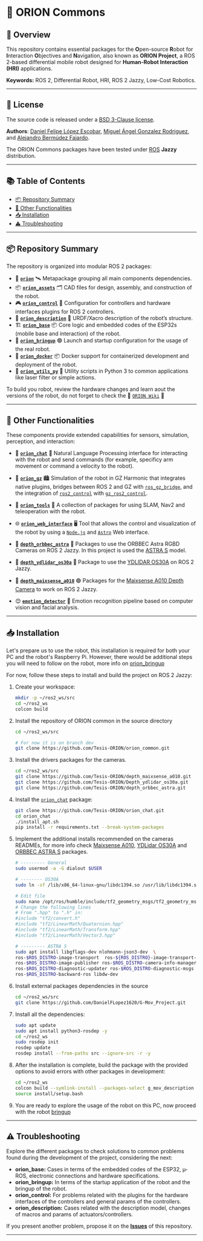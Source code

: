 # 🤖 ORION Commons

## 🌟 Overview

This repository contains essential packages for the **O**pen-source **R**obot for **I**nteraction **O**bjectives and **N**avigation, also known as **ORION Project**, a ROS 2-based differential mobile robot designed for **Human-Robot Interaction (HRI)** applications.

**Keywords:** ROS 2, Differential Robot, HRI, ROS 2 Jazzy, Low-Cost Robotics.

---

## 📝 License

The source code is released under a [BSD 3-Clause license](/LICENSE).

**Authors**: [Daniel Felipe López Escobar](https://github.com/DanielFLopez1620), [Miguel Ángel Gonzalez Rodriguez](https://github.com/miguelgonrod), and [Alejandro Bermúdez Fajardo](https://github.com/alexoberco).

The ORION Commons packages have been tested under [ROS](https://www.ros.org/) **Jazzy** distribution.

---

## 📚 Table of Contents

- [📦 Repository Summary](#-repository-summary)
- [🧩 Other Functionalities](#-other-functionalities)
- [📥 Installation](#-installation)
- [⚠️ Troubleshooting](#️-troubleshooting)

---

## 📦 Repository Summary

The repository is organized into modular ROS 2 packages:

- 🌌 **[`orion`](/orion/README.md)** 🛰️ Metapackage grouping all main components dependencies.
- 📦 **[`orion_assets`](/orion_assets/README.md)** 🗂️ CAD files for design, assembly, and construction of the robot.
- 🎮 **[`orion_control`](/orion_control/README.md)** 🧠 Configuration for controllers and hardware interfaces plugins for ROS 2 controllers.
- 🧩 **[`orion_description`](/orion_description/README.md)** 📐 URDF/Xacro description of the robot’s structure.
- 🏗️ **[`orion_base`](/orion_base/README.md)** 📦 Core logic and embedded codes of the ESP32s (mobile base and interaction) of the robot.
- 🚀 **[`orion_bringup`](/orion_bringup/README.md)** 🟢 Launch and startup configuration for the usage of the real robot.
- 🐳 **[`orion_docker`](/orion_docker/README.md)** 📦 Docker support for containerized development and deployment of the robot.
- 🧰 **[`orion_utils_py`](/orion_utils_py/README.md)** 🐍 Utility scripts in Python 3 to common applications like laser filter or simple actions.

To build you robot, review the hardware changes and learn aout the versions of the robot, do not forget to check the 📖 [`ORION Wiki`](https://github.com/Tesis-ORION/orion_common/wiki) 📔

---

## 🧩 Other Functionalities

These components provide extended capabilities for sensors, simulation, perception, and interaction:

- 💬 **[`orion_chat`](https://github.com/Tesis-ORION/orion_chat)** 🤖 Natural Language Processing interface for interacting with the robot and send commands (for example, specificy arm movement or command a velocity to the robot).

- 🧿 **[`orion_gz`](https://github.com/Tesis-ORION/orion_gz)** 🏙️ Simulation of the robot in GZ Harmonic that integrates native plugins, bridges between ROS 2 and GZ with [`ros_gz_bridge`](https://github.com/gazebosim/ros_gz/tree/ros2/ros_gz_bridge), and the integration of [`ros2_control`](https://control.ros.org/) with [`gz_ros2_control`](https://github.com/ros-controls/gz_ros2_control).

- 📄 **[`orion_tools`](https://github.com/Tesis-ORION/orion_tools)** 🔧 A collection of packages for using SLAM, Nav2 and teleoperation with the robot.

- 🌐 **[`orion_web_interface`](https://github.com/Tesis-ORION/orion_web_interface)** 🖥️ Tool that allows the control and visualization of the robot by using a [`Node.js`](https://nodejs.org/en) and [`Astro`](https://astro.build/) Web interface.

- 🎥 **[`depth_orbbec_astra`](https://github.com/Tesis-ORION/depth_orbbec_astra)** 🔵 Packages to use the ORBBEC Astra RGBD Cameras on ROS 2 Jazzy. In this project is used the [ASTRA S](https://store.orbbec.com/products/astra-s) model.

- 🎥 **[`depth_ydlidar_os30a`](https://github.com/Tesis-ORION/Depth_ydlidar_os30a)** 🔴 Package to use the [YDLIDAR OS30A](https://www.ydlidar.com/products/view/23.html) on ROS 2 Jazzy.

- 🎥 **[`depth_maixsense_a010`](https://github.com/Tesis-ORION/depth_maixsense_a010)** 🟢 Packages for the [Maixsense A010 Depth Camera](https://wiki.sipeed.com/hardware/en/maixsense/maixsense-a010/maixsense-a010.html) to work on ROS 2 Jazzy.

- 😊 **[`emotion_detector`](https://github.com/Tesis-ORION/emotion_detector)** 🧠 Emotion recognition pipeline based on computer vision and facial analysis.

---

## 📥 Installation

Let's prepare us to use the robot, this installation is required for both your PC and the robot's Raspberry Pi. However, there would be additional steps you will need to follow on the robot, more info on [orion_bringup](/orion_bringup/README.md)

For now, follow these steps to install and build the project on ROS 2 Jazzy:

1. Create your workspace:

    ~~~bash
    mkdir -p ~/ros2_ws/src
    cd ~/ros2_ws
    colcon build
    ~~~

2. Install the repository of ORION common in the source directory

    ~~~bash
    cd ~/ros2_ws/src

    # For now it is on branch dev
    git clone https://github.com/Tesis-ORION/orion_common.git
    ~~~

3. Install the drivers packages for the cameras.

    ~~~bash
    cd ~/ros2_ws/src
    git clone https://github.com/Tesis-ORION/depth_maixsense_a010.git
    git clone https://github.com/Tesis-ORION/Depth_ydlidar_os30a.git
    git clone https://github.com/Tesis-ORION/depth_orbbec_astra.git
    ~~~

4. Install the [`orion_chat`](https://github.com/Tesis-ORION/orion_chat) package:

    ~~~bash
    git clone https://github.com/Tesis-ORION/orion_chat.git  
    cd orion_chat
    ./install_apt.sh
    pip install -r requirements.txt --break-system-packages
    ~~~

5. Implement the additional installs recommended on the cameras READMEs, for more info check [Maixsense A010](https://github.com/Tesis-ORION/depth_maixsense_a010), [YDLidar OS30A](https://github.com/Tesis-ORION/Depth_ydlidar_os30a) and [ORBBEC ASTRA S](https://github.com/Tesis-ORION/depth_orbbec_astra) packages.

    ~~~bash
    # --------- General 
    sudo usermod -a -G dialout $USER

    # -------- OS30A
    sudo ln -sf /lib/x86_64-linux-gnu/libdc1394.so /usr/lib/libdc1394.so.22
    
    # Edit file
    sudo nano /opt/ros/humble/include/tf2_geometry_msgs/tf2_geometry_msgs/tf2_geometry_msgs.hpp
    # Change the following lines
    # From ".hpp" to ".h" in:
    #include "tf2/convert.h"
    #include "tf2/LinearMath/Quaternion.hpp"
    #include "tf2/LinearMath/Transform.hpp"
    #include "tf2/LinearMath/Vector3.hpp"

    # --------- ASTRA S
    sudo apt install libgflags-dev nlohmann-json3-dev  \
    ros-$ROS_DISTRO-image-transport  ros-${ROS_DISTRO}-image-transport-plugins ros-${ROS_DISTRO}-compressed-image-transport \
    ros-$ROS_DISTRO-image-publisher ros-$ROS_DISTRO-camera-info-manager \
    ros-$ROS_DISTRO-diagnostic-updater ros-$ROS_DISTRO-diagnostic-msgs ros-$ROS_DISTRO-statistics-msgs \
    ros-$ROS_DISTRO-backward-ros libdw-dev
    ~~~

6. Install external packages dependencies in the source

    ~~~bash
    cd ~/ros2_ws/src
    git clone https://github.com/DanielFLopez1620/G-Mov_Project.git
    ~~~

7. Install all the dependencies:

    ~~~bash
    sudo apt update
    sudo apt install python3-rosdep -y
    cd ~/ros2_ws
    sudo rosdep init
    rosdep update
    rosdep install --from-paths src --ignore-src -r -y
    ~~~

8. After the installation is complete, build the package with the provided options to avoid errors with other packages in development:

    ~~~bash
    cd ~/ros2_ws
    colcon build --symlink-install --packages-select g_mov_description orion orion_description orion_control
    source install/setup.bash
    ~~~

9. You are ready to explore the usage of the robot on this PC, now proceed with the robot [bringup](/orion_bringup/README.md)

---

## ⚠️ Troubleshooting

Explore the different packages to check solutions to common problems found during the development of the project, considering the next:

- **orion_base:** Cases in terms of the embedded codes of the ESP32, µ-ROS, electronic connections and hardware specifications.
- **orion_bringup:** In terms of the startup application of the robot and the bringup of the robot.
- **orion_control:** For problems related with the plugins for the hardware interfaces of the controllers and general params of the controllers.
- **orion_description:** Cases related with the description model, changes of macros and params of actuators/controllers.

If you present another problem, propose it on the **[Issues](https://github.com/Tesis-ORION/orion_common/issues)** of this repository.

---